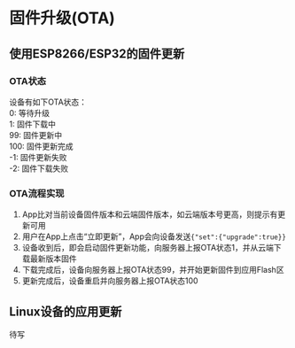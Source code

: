 # 固件升级(OTA)  

## 使用ESP8266/ESP32的固件更新  

### OTA状态  
设备有如下OTA状态：  
0: 等待升级  
1: 固件下载中  
99: 固件更新中  
100: 固件更新完成  
-1: 固件更新失败  
-2: 固件下载失败  

### OTA流程实现  
1. App比对当前设备固件版本和云端固件版本，如云端版本号更高，则提示有更新可用  
2. 用户在App上点击“立即更新”，App会向设备发送`{"set":{"upgrade":true}}`  
3. 设备收到后，即会启动固件更新功能，向服务器上报OTA状态1，并从云端下载最新版本固件  
4. 下载完成后，设备向服务器上报OTA状态99，并开始更新固件到应用Flash区  
5. 更新完成后，设备重启并向服务器上报OTA状态100  

## Linux设备的应用更新  
待写  